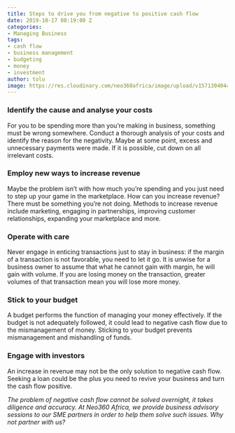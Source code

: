 ```yaml
---
title: Steps to drive you from negative to positive cash flow
date: 2019-10-17 08:19:00 Z
categories:
- Managing Business
tags:
- cash flow
- business management
- budgeting
- money
- investment
author: tolu
image: https://res.cloudinary.com/neo360africa/image/upload/v1571304044/NEO360%20BLOG/cashflow_ywswcf.jpg
---
```


### Identify the cause and analyse your costs

For you to be spending more than you’re making in business, something must be wrong somewhere. Conduct a thorough analysis of your costs and identify the reason for the negativity. Maybe at some point, excess and unnecessary payments were made. If it is possible, cut down on all irrelevant costs.

### Employ new ways to increase revenue

Maybe the problem isn’t with how much you’re spending and you just need to step up your game in the marketplace. How can you increase revenue? There must be something you’re not doing. Methods to increase revenue include marketing, engaging in partnerships, improving customer relationships, expanding your marketplace and more.

### Operate with care

Never engage in enticing transactions just to stay in business: if the margin of a transaction is not favorable, you need to let it go. It is unwise for a business owner to assume that what he cannot gain with margin, he will gain with volume. If you are losing money on the transaction, greater volumes of that transaction mean you will lose more money.

### Stick to your budget

A budget performs the function of managing your money effectively. If the budget is not adequately followed, it could lead to negative cash flow due to the mismanagement of money. Sticking to your budget prevents mismanagement and mishandling of funds.

### Engage with investors

An increase in revenue may not be the only solution to negative cash flow. Seeking a loan could be the plus you need to revive your business and turn the cash flow positive.

*The problem of negative cash flow cannot be solved overnight, it takes diligence and accuracy. At Neo360 Africa, we provide business advisory sessions to our SME partners in order to help them solve such issues. Why not partner with us?*
